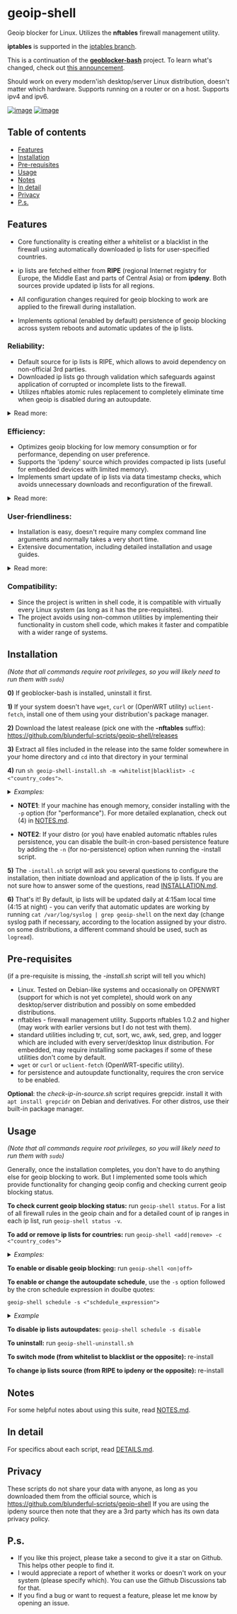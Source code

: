 # **geoip-shell**
Geoip blocker for Linux. Utilizes the **nftables** firewall management utility.

**iptables** is supported in the [iptables branch](https://github.com/blunderful-scripts/geoip-shell/tree/geoip-shell-iptables).

This is a continuation of the [**geoblocker-bash**](https://github.com/blunderful-scripts/geoblocker-bash) project. To learn what's changed, check out [this announcement](https://github.com/blunderful-scripts/geoip-shell/discussions/1).

Should work on every modern'ish desktop/server Linux distribution, doesn't matter which hardware. Supports running on a router or on a host. Supports ipv4 and ipv6.

[![image](https://github.com/blunderful-scripts/geoip-shell/assets/134004289/09073139-4cfb-4703-aa48-922939057a7e)](https://github.com/blunderful-scripts/geoip-shell/assets/134004289/2e4d21cc-a074-4ea7-8d7f-7eecbca109a4)
[![image](https://github.com/blunderful-scripts/geoip-shell/assets/134004289/be2f6046-370a-460f-94b2-327a277e0a14)](https://github.com/blunderful-scripts/geoip-shell/assets/134004289/2f81b4f4-dc07-4368-9183-193be44ec113)

## Table of contents
- [Features](#features)
- [Installation](#installation)
- [Pre-requisites](#pre-requisites)
- [Usage](#usage)
- [Notes](#notes)
- [In detail](#in-detail)
- [Privacy](#privacy)
- [P.s.](#ps)

## **Features**
* Core functionality is creating either a whitelist or a blacklist in the firewall using automatically downloaded ip lists for user-specified countries.

* ip lists are fetched either from **RIPE** (regional Internet registry for Europe, the Middle East and parts of Central Asia) or from **ipdeny**. Both sources provide updated ip lists for all regions.

* All configuration changes required for geoip blocking to work are applied to the firewall during installation.

* Implements optional (enabled by default) persistence of geoip blocking across system reboots and automatic updates of the ip lists.

### **Reliability**:
- Default source for ip lists is RIPE, which allows to avoid dependency on non-official 3rd parties.
- Downloaded ip lists go through validation which safeguards against application of corrupted or incomplete lists to the firewall.
- Utilizes nftables atomic rules replacement to completely eliminate time when geoip is disabled during an autoupdate.

<details> <summary>Read more:</summary>

- All scripts perform extensive error detection and handling.
- Verifies firewall rules coherence after each action.
- Automatic backup of the firewall state (optional, enabled by default).
- Automatic recovery of the firewall in case of unexpected errors.
</details>

### **Efficiency**:
- Optimizes geoip blocking for low memory consumption or for performance, depending on user preference.
- Supports the 'ipdeny' source which provides compacted ip lists (useful for embedded devices with limited memory).
- Implements smart update of ip lists via data timestamp checks, which avoids unnecessary downloads and reconfiguration of the firewall.

<details><summary>Read more:</summary>

- List parsing and validation are implemented through efficient regex processing which is very quick even on slow embedded CPU's.
- Scripts are only active for a short time when invoked either directly by the user or by a cron job.

</details>

### **User-friendliness**:
- Installation is easy, doesn't require many complex command line arguments and normally takes a very short time.
- Extensive documentation, including detailed installation and usage guides.

<details><summary>Read more:</summary>

- To simplify the installation procedure, implements autodetection of local subnets (for hosts) and WAN interfaces (for routers).
- Comes with an *uninstall script which completely removes the suite and geoip firewall rules. No restart is required.
- Sane settings are applied during installation by default, but also lots of command-line options for advanced users or for special corner cases are provided.
- Pre-installation, provides a utility _(check-ip-in-source.sh)_ to check whether specific ip addresses you might want to blacklist or whitelist are indeed included in the list fetched from the source (RIPE or ipdeny).
- Post-installation, provides a utility (symlinked to _'geoip-shell'_) for the user to change geoip config (turn geoip on or off, add or remove country codes, change the cron schedule etc).
- Post-installation, provides a command _('geoip-shell status')_ to check geoip blocking status, which also reports if there are any issues.
- In case of an error or invalid user input, provides useful error messages to help with troubleshooting.
- Most scripts display detailed 'usage' info when executed with the '-h' option.
- The code should be fairly easy to read and includes a healthy amount of comments.
</details>

### **Compatibility**:
- Since the project is written in shell code, it is compatible with virtually every Linux system (as long as it has the pre-requisites).
- The project avoids using non-common utilities by implementing their functionality in custom shell code, which makes it faster and compatible with a wider range of systems.
</details>

## **Installation**

_(Note that all commands require root privileges, so you will likely need to run them with `sudo`)_

**0)** If geoblocker-bash is installed, uninstall it first.

**1)** If your system doesn't have `wget`, `curl` or (OpenWRT utility) `uclient-fetch`, install one of them using your distribution's package manager.

**2)** Download the latest realease (pick one with the **-nftables** suffix): https://github.com/blunderful-scripts/geoip-shell/releases

**3)** Extract all files included in the release into the same folder somewhere in your home directory and `cd` into that directory in your terminal

**4)** run `sh geoip-shell-install.sh -m <whitelist|blacklist> -c <"country_codes">`.
_<details><summary>Examples:</summary>_

- example (whitelist Germany and block all other countries): `sh geoip-shell-install.sh -m whitelist -c DE`
- example (blacklist Germany and Netherlands and allow all other countries): `sh geoip-shell-install.sh -m blacklist -c "DE NL"`

    (if specifying multiple countries, use double quotes)

- if you prefer the **ipdeny** source, add `-u ipdeny` to the arguments
</details>

- **NOTE1**: If your machine has enough memory, consider installing with the `-p` option (for "performance"). For more detailed explanation, check out (4) in [NOTES.md](/Documentation/NOTES.md). 

- **NOTE2**: If your distro (or you) have enabled automatic nftables rules persistence, you can disable the built-in cron-based persistence feature by adding the `-n` (for no-persistence) option when running the -install script.

**5)** The `-install.sh` script will ask you several questions to configure the installation, then initiate download and application of the ip lists. If you are not sure how to answer some of the questions, read [INSTALLATION.md](/Documentation/INSTALLATION.md).

**6)** That's it! By default, ip lists will be updated daily at 4:15am local time (4:15 at night) - you can verify that automatic updates are working by running `cat /var/log/syslog | grep geoip-shell` on the next day (change syslog path if necessary, according to the location assigned by your distro. on some distributions, a different command should be used, such as `logread`).

## **Pre-requisites**
(if a pre-requisite is missing, the _-install.sh_ script will tell you which)
- Linux. Tested on Debian-like systems and occasionally on OPENWRT (support for which is not yet complete), should work on any desktop/server distribution and possibly on some embedded distributions.
- nftables - firewall management utility. Supports nftables 1.0.2 and higher (may work with earlier versions but I do not test with them).
- standard utilities including tr, cut, sort, wc, awk, sed, grep, and logger which are included with every server/desktop linux distribution. For embedded, may require installing some packages if some of these utilities don't come by default.
- `wget` or `curl` or `uclient-fetch` (OpenWRT-specific utility).
- for persistence and autoupdate functionality, requires the cron service to be enabled.

**Optional**: the _check-ip-in-source.sh_ script requires grepcidr. install it with `apt install grepcidr` on Debian and derivatives. For other distros, use their built-in package manager.

## **Usage**
_(Note that all commands require root privileges, so you will likely need to run them with `sudo`)_

Generally, once the installation completes, you don't have to do anything else for geoip blocking to work. But I implemented some tools which provide functionality for changing geoip config and checking current geoip blocking status.

**To check current geoip blocking status:** run `geoip-shell status`. For a list of all firewall rules in the geoip chain and for a detailed count of ip ranges in each ip list, run `geoip-shell status -v`.

**To add or remove ip lists for countries:** run `geoip-shell <add|remove> -c <"country_codes">`

_<details><summary>Examples:</summary>_
- example (to add ip lists for Germany and Netherlands): `geoip-shell add -c "DE NL"`
- example (to remove the ip list for Germany): `geoip-shell remove -c DE`
</details>

**To enable or disable geoip blocking:** run `geoip-shell <on|off>`

**To enable or change the autoupdate schedule**, use the `-s` option followed by the cron schedule expression in doulbe quotes:

`geoip-shell schedule -s <"schdedule_expression">`

_<details><summary>Example</summary>_

`geoip-shell schedule -s "1 4 * * *"`

</details>

**To disable ip lists autoupdates:** `geoip-shell schedule -s disable`

**To uninstall:** run `geoip-shell-uninstall.sh`

**To switch mode (from whitelist to blacklist or the opposite):** re-install

**To change ip lists source (from RIPE to ipdeny or the opposite):** re-install

## **Notes**
For some helpful notes about using this suite, read [NOTES.md](/Documentation/NOTES.md).

## **In detail**
For specifics about each script, read [DETAILS.md](/Documentation/DETAILS.md).

## **Privacy**
These scripts do not share your data with anyone, as long as you downloaded them from the official source, which is
https://github.com/blunderful-scripts/geoip-shell
If you are using the ipdeny source then note that they are a 3rd party which has its own data privacy policy.

## **P.s.**

- If you like this project, please take a second to give it a star on Github. This helps other people to find it.
- I would appreciate a report of whether it works or doesn't work on your system (please specify which). You can use the Github Discussions tab for that.
- If you find a bug or want to request a feature, please let me know by opening an issue.
